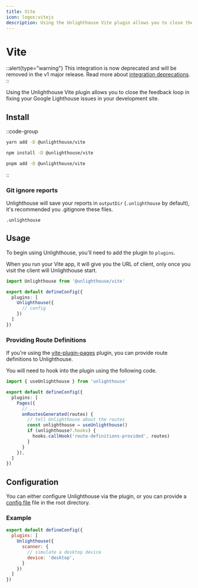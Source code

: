 ```yaml
---
title: Vite
icon: logos:vitejs
description: Using the Unlighthouse Vite plugin allows you to close the feedback loop in fixing your Google Lighthouse issues in your development site.
---
```


# Vite

::alert{type="warning"}
This integration is now deprecated and will be removed in the v1 major release.
Read more about [integration deprecations](/integration-deprecations).
::

Using the Unlighthouse Vite plugin allows you to close the feedback loop in fixing your Google Lighthouse issues in your
development site.

## Install

::code-group

```bash [yarn]
yarn add -D @unlighthouse/vite
```

```bash [npm]
npm install -D @unlighthouse/vite
```

```bash [pnpm]
pnpm add -D @unlighthouse/vite
```

::

### Git ignore reports

Unlighthouse will save your reports in `outputDir` (`.unlighthouse` by default),
it's recommended you .gitignore these files.

```gitignore .gitignore
.unlighthouse
```

## Usage

To begin using Unlighthouse, you'll need to add the plugin to `plugins`.

When you run your Vite app, it will give you the URL of client, only once you visit the client will Unlighthouse start.


```ts vite.config.ts
import Unlighthouse from '@unlighthouse/vite'

export default defineConfig({
  plugins: [
    Unlighthouse({
      // config
    })
  ]
})
```

### Providing Route Definitions

If you're using the [vite-plugin-pages](https://github.com/hannoeru/vite-plugin-pages) plugin, you can provide route definitions to Unlighthouse.

You will need to hook into the plugin using the following code.

```ts vite.config.ts
import { useUnlighthouse } from 'unlighthouse'

export default defineConfig({
  plugins: [
    Pages({
      // ...
      onRoutesGenerated(routes) {
        // tell Unlighthouse about the routes
        const unlighthouse = useUnlighthouse()
        if (unlighthouse?.hooks) {
          hooks.callHook('route-definitions-provided', routes)
        }
      }
    }),
  ]
})
```


## Configuration

You can either configure Unlighthouse via the plugin, or you can provide a  [config file](/guide/guides/config) file
in the root directory.

### Example

```js vite.config.ts
export default defineConfig({
  plugins: [
    Unlighthouse({
      scanner: {
        // simulate a desktop device
        device: 'desktop',
      }
    })
  ]
})
```
